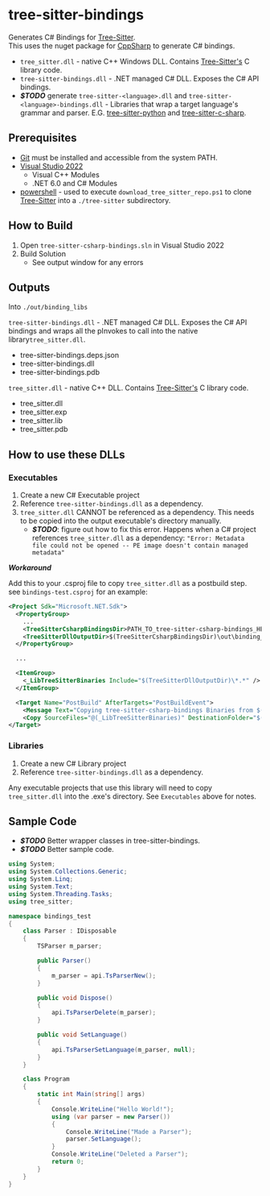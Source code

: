 # tree-sitter-bindings

Generates C# Bindings for [Tree-Sitter](https://github.com/tree-sitter/tree-sitter).  
This uses the nuget package for [CppSharp](https://github.com/mono/CppSharp) to generate C# bindings.

- `tree_sitter.dll` - native C++ Windows DLL. Contains [Tree-Sitter's](https://github.com/tree-sitter/tree-sitter) C library code.
- `tree-sitter-bindings.dll` - .NET managed C# DLL. Exposes the C# API bindings.
- ***$TODO*** generate `tree-sitter-<language>.dll` and `tree-sitter-<language>-bindings.dll` - Libraries that wrap a target language's grammar and parser. E.G. [tree-sitter-python](https://github.com/tree-sitter/tree-sitter-python) and [tree-sitter-c-sharp](https://github.com/tree-sitter/tree-sitter-c-sharp).

## Prerequisites

- [Git](https://git-scm.com/) must be installed and accessible from the system PATH.
- [Visual Studio 2022](https://visualstudio.microsoft.com/vs/)
    - Visual C++ Modules
    - .NET 6.0 and C# Modules
- [powershell](https://learn.microsoft.com/en-us/powershell/) - used to execute `download_tree_sitter_repo.ps1` to clone [Tree-Sitter](https://github.com/tree-sitter/tree-sitter) into a `./tree-sitter` subdirectory.

## How to Build

1. Open `tree-sitter-csharp-bindings.sln` in Visual Studio 2022
2. Build Solution
    - See output window for any errors

## Outputs

Into `./out/binding_libs`

`tree-sitter-bindings.dll` - .NET managed C# DLL. Exposes the C# API bindings and wraps all the pInvokes to call into the native library`tree_sitter.dll`. 
- tree-sitter-bindings.deps.json
- tree-sitter-bindings.dll
- tree-sitter-bindings.pdb

`tree_sitter.dll` - native C++ DLL. Contains [Tree-Sitter's](https://github.com/tree-sitter/tree-sitter) C library code.
- tree_sitter.dll
- tree_sitter.exp
- tree_sitter.lib
- tree_sitter.pdb

## How to use these DLLs

### Executables

1. Create a new C# Executable project
2. Reference `tree-sitter-bindings.dll` as a dependency.
3. `tree_sitter.dll` CANNOT be referenced as a dependency. This needs to be copied into the output executable's directory manually.
    - ***$TODO***: figure out how to fix this error. Happens when a C# project references `tree_sitter.dll` as a dependency: `"Error: Metadata file could not be opened -- PE image doesn't contain managed metadata"` 

***Workaround*** 

Add this to your .csproj file to copy `tree_sitter.dll` as a postbuild step.  
see `bindings-test.csproj` for an example:
```xml
<Project Sdk="Microsoft.NET.Sdk">
  <PropertyGroup>
    ...
    <TreeSitterCsharpBindingsDir>PATH_TO_tree-sitter-csharp-bindings_HERE</TreeSitterCsharpBindingsDir>
	<TreeSitterDllOutputDir>$(TreeSitterCsharpBindingsDir)\out\binding_libs\$(Platform)\$(Configuration)\net6.0</TreeSitterDllOutputDir>
  </PropertyGroup>

  ...

  <ItemGroup>
    <_LibTreeSitterBinaries Include="$(TreeSitterDllOutputDir)\*.*" />
  </ItemGroup>

  <Target Name="PostBuild" AfterTargets="PostBuildEvent">
    <Message Text="Copying tree-sitter-csharp-bindings Binaries from $(TreeSitterDllOutputDir) to project output directory $(ProjectDir)$(OutDir)" Importance="high" />
    <Copy SourceFiles="@(_LibTreeSitterBinaries)" DestinationFolder="$(ProjectDir)$(OutDir)" />
</Target>
```

### Libraries

1. Create a new C# Library project
2. Reference `tree-sitter-bindings.dll` as a dependency.

Any executable projects that use this library will need to copy `tree_sitter.dll` into the .exe's directory. See `Executables` above for notes.


## Sample Code

- ***$TODO*** Better wrapper classes in tree-sitter-bindings.
- ***$TODO*** Better sample code.

```csharp
using System;
using System.Collections.Generic;
using System.Linq;
using System.Text;
using System.Threading.Tasks;
using tree_sitter;

namespace bindings_test
{
    class Parser : IDisposable
    {
        TSParser m_parser;

        public Parser()
        {
            m_parser = api.TsParserNew();
        }

        public void Dispose()
        {
            api.TsParserDelete(m_parser);
        }

        public void SetLanguage()
        {
            api.TsParserSetLanguage(m_parser, null);
        }
    }

    class Program
    {
        static int Main(string[] args)
        {
            Console.WriteLine("Hello World!");
            using (var parser = new Parser())
            {
                Console.WriteLine("Made a Parser");
                parser.SetLanguage();
            }
            Console.WriteLine("Deleted a Parser");
            return 0;
        }
    }
}

```